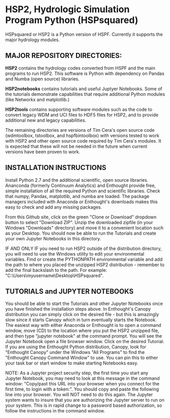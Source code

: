 # HSP2, Hydrologic Simulation Program Python (HSPsquared)

HSPsquared or HSP2 is a Python version of HSPF. Currently it supports the major hydrology modules.

## MAJOR REPOSITORY DIRECTORIES:

**HSP2** contains the hydrology codes converted from HSPF and the main programs to run HSP2. This software is Python with dependency on Pandas and Numba (open source) libraries.

**HSP2notebooks** contains tutorials and useful Juptyer Notebooks.  Some of the tutorials demonstrate capabilities that require additional Python modules (like Networkx and matplotlib.)

**HSP2tools** contains supporting software modules such as the code to convert legacy WDM and UCI files to HDF5 files for HSP2, and to provide additional new and legacy capabilities.

The remaining directories are versions of Tim Cera's open source code (wdmtoolbox, tstoolbox, and hspfbintoolbox) with versions tested to work with HSP2 and other open source code required by Tim Cera's modules.  It is expected that these will not be needed in the future when current versions have been proven to work.


## INSTALLATION INSTRUCTIONS

Install Python 2.7 and the additional scientific, open source libraries.  Ananconda (formerly Continuum Analytics) and Enthought provide free, simple installation of all the required Python and scientific libraries.  Check that numpy, Pandas, matplotlib, and numba are loaded.  The package managers included with Anaconda or Enthought's downloads makes this easy to check and add any missing packages.

From this Github site, click on the green "Clone or Download" dropdown button to select "Download ZIP".  Unzip the downloaded zipfile (in your Windows "Downloads" directory) and move it  to a convenient location such as your Desktop. You should now be able to run the Tutorials and create your own Jupyter Notebooks in this directory.

IF AND ONLY IF you need to run HSP2 outside of the distribution directory, you will need to use the Windows utility to edit your environmental variables. Find or create the PYTHONPATH environmental variable and add the path to where you placed the unzipped HSP2 distribution - remember to add the final backslash to the path. For example: "C:\Users\myusername\Desktop\HSPsquared\". 


## TUTORIALS and JUPYTER NOTEBOOKS

You should be able to start the Tutorials and other Jupyter Notebooks once you have finished the installation steps above.  In Enthought's Canopy distribution you can simply click on the desired file - but this is amazingly slow since it starts Canopy which in turn eventually starts the Notebook.  The easiest way with either Anaconda or Enthought is to open a command window, move (CD) to the location where you put the HSP2 unzipped file, and then type "jupyter notebook" at the command prompt.  You will see the Jupyter Notebook open a file browser window. Click on the desired Tutorial.  If you are using the Enthought Python distribution, Canopy, look for "Enthought Canopy" under the Windows "All Programs" to find the "Enthought Canopy Command Window" to use.  You can pin this to either your task bar or start window to make starting Notebooks easy.

NOTE: As a Jupyter project security step, the first time you start any Jupyter Notebook, you may need to look at this message in the command window: "Copy/past this  URL into your browser when you connect for the first time, to login with a token:".  You should copy and paste the following line into your browser.  You will NOT need to do this again.  The Jupyter system wants to insure that you are authorizing the Jupyter server to run on your system.  This is in rapid change to a password based authorization, so follow the instructions in the command window.